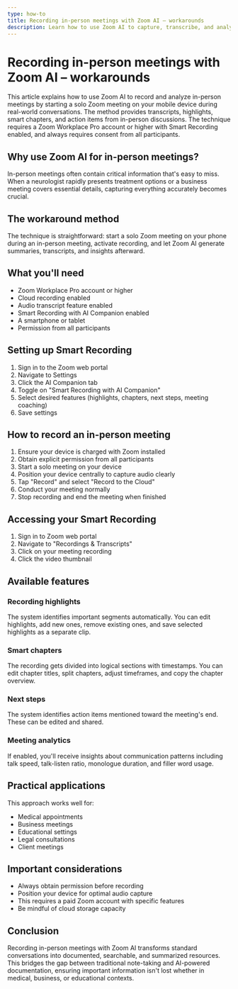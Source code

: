 ```yaml
---
type: how-to
title: Recording in-person meetings with Zoom AI – workarounds
description: Learn how to use Zoom AI to capture, transcribe, and analyze in-person meetings by starting a solo meeting on your mobile device, providing you with AI-generated transcripts, highlights, chapters, and action items.
---
```


# Recording in-person meetings with Zoom AI – workarounds

This article explains how to use Zoom AI to record and analyze in-person meetings by starting a solo Zoom meeting on your mobile device during real-world conversations. The method provides transcripts, highlights, smart chapters, and action items from in-person discussions. The technique requires a Zoom Workplace Pro account or higher with Smart Recording enabled, and always requires consent from all participants.

## Why use Zoom AI for in-person meetings?

In-person meetings often contain critical information that's easy to miss. When a neurologist rapidly presents treatment options or a business meeting covers essential details, capturing everything accurately becomes crucial.

## The workaround method

The technique is straightforward: start a solo Zoom meeting on your phone during an in-person meeting, activate recording, and let Zoom AI generate summaries, transcripts, and insights afterward.

## What you'll need

- Zoom Workplace Pro account or higher
- Cloud recording enabled
- Audio transcript feature enabled
- Smart Recording with AI Companion enabled
- A smartphone or tablet
- Permission from all participants

## Setting up Smart Recording

1. Sign in to the Zoom web portal
2. Navigate to Settings
3. Click the AI Companion tab
4. Toggle on "Smart Recording with AI Companion"
5. Select desired features (highlights, chapters, next steps, meeting coaching)
6. Save settings

## How to record an in-person meeting

1. Ensure your device is charged with Zoom installed
2. Obtain explicit permission from all participants
3. Start a solo meeting on your device
4. Position your device centrally to capture audio clearly
5. Tap "Record" and select "Record to the Cloud"
6. Conduct your meeting normally
7. Stop recording and end the meeting when finished

## Accessing your Smart Recording

1. Sign in to Zoom web portal
2. Navigate to "Recordings & Transcripts"
3. Click on your meeting recording
4. Click the video thumbnail

## Available features

### Recording highlights
The system identifies important segments automatically. You can edit highlights, add new ones, remove existing ones, and save selected highlights as a separate clip.

### Smart chapters
The recording gets divided into logical sections with timestamps. You can edit chapter titles, split chapters, adjust timeframes, and copy the chapter overview.

### Next steps
The system identifies action items mentioned toward the meeting's end. These can be edited and shared.

### Meeting analytics
If enabled, you'll receive insights about communication patterns including talk speed, talk-listen ratio, monologue duration, and filler word usage.

## Practical applications

This approach works well for:
- Medical appointments
- Business meetings
- Educational settings
- Legal consultations
- Client meetings

## Important considerations

- Always obtain permission before recording
- Position your device for optimal audio capture
- This requires a paid Zoom account with specific features
- Be mindful of cloud storage capacity

## Conclusion

Recording in-person meetings with Zoom AI transforms standard conversations into documented, searchable, and summarized resources. This bridges the gap between traditional note-taking and AI-powered documentation, ensuring important information isn't lost whether in medical, business, or educational contexts.
